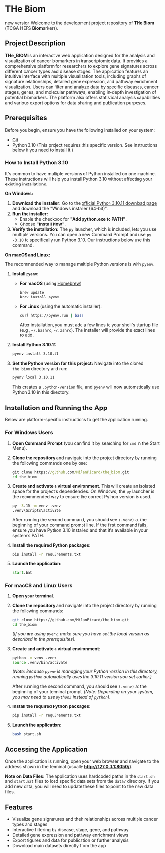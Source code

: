 # THe Biom
new version
Welcome to the development project repository of **THe Biom** (**T**CGA **H**EFS **Biom**arkers).

## Project Description

**THe_BIOM** is an interactive web application designed for the analysis and visualization of cancer biomarkers in transcriptomic data. It provides a comprehensive platform for researchers to explore gene signatures across different cancer types and disease stages. The application features an intuitive interface with multiple visualization tools, including graphs of signature relationships, detailed gene expression, and pathway enrichment visualization. Users can filter and analyze data by specific diseases, cancer stages, genes, and molecular pathways, enabling in-depth investigation of potential biomarkers. The platform also offers statistical analysis capabilities and various export options for data sharing and publication purposes.

## Prerequisites
Before you begin, ensure you have the following installed on your system:
- [Git](https://git-scm.com/downloads/)
- Python 3.10 (This project requires this specific version. See instructions below if you need to install it.)

### How to Install Python 3.10
It's common to have multiple versions of Python installed on one machine. These instructions will help you install Python 3.10 without affecting your existing installations.

**On Windows:**

1.  **Download the installer:** Go to the [official Python 3.10.11 download page](https://www.python.org/downloads/release/python-31011/) and download the "Windows installer (64-bit)".
2.  **Run the installer:**
    *   Enable the checkbox for **"Add python.exe to PATH"**.
    *   Choose **"Install Now"**.
3.  **Verify the installation:** The `py` launcher, which is included, lets you use multiple versions. You can open a new Command Prompt and use `py -3.10` to specifically run Python 3.10. Our instructions below use this command.

**On macOS and Linux:**

The recommended way to manage multiple Python versions is with `pyenv`.

1.  **Install `pyenv`:**
    *   **For macOS** (using [Homebrew](https://brew.sh/)):
        ```bash
        brew update
        brew install pyenv
        ```
    *   **For Linux** (using the automatic installer):
        ```bash
        curl https://pyenv.run | bash
        ```
        After installation, you must add a few lines to your shell's startup file (e.g., `~/.bashrc`, `~/.zshrc`). The installer will provide the exact lines to add.

2.  **Install Python 3.10.11:**
    ```bash
    pyenv install 3.10.11
    ```

3.  **Set the Python version for this project:** Navigate into the cloned `the_biom` directory and run:
    ```bash
    pyenv local 3.10.11
    ```
    This creates a `.python-version` file, and `pyenv` will now automatically use Python 3.10 in this directory.

## Installation and Running the App

Below are platform-specific instructions to get the application running.

### For Windows Users

1.  **Open Command Prompt** (you can find it by searching for `cmd` in the Start Menu).

2.  **Clone the repository** and navigate into the project directory by running the following commands one by one:
    ```cmd
    git clone https://github.com/MilanPicard/the_biom.git
    cd the_biom
    ```

3.  **Create and activate a virtual environment**. This will create an isolated space for the project's dependencies. On Windows, the `py` launcher is the recommended way to ensure the correct Python version is used.
    ```cmd
    py -3.10 -m venv .venv
    .venv\Scripts\activate
    ```
    After running the second command, you should see `(.venv)` at the beginning of your command prompt line. If the first command fails, ensure you have Python 3.10 installed and that it's available in your system's PATH.

4.  **Install the required Python packages**:
    ```cmd
    pip install -r requirements.txt
    ```

5.  **Launch the application**:
    ```cmd
    start.bat
    ```

### For macOS and Linux Users

1.  **Open your terminal**.

2.  **Clone the repository** and navigate into the project directory by running the following commands:
    ```bash
    git clone https://github.com/MilanPicard/the_biom.git
    cd the_biom
    ```
    *(If you are using `pyenv`, make sure you have set the local version as described in the prerequisites).*

3.  **Create and activate a virtual environment**:
    ```bash
    python -m venv .venv
    source .venv/bin/activate
    ```
    *(Note: Because `pyenv` is managing your Python version in this directory, running `python` automatically uses the 3.10.11 version you set earlier.)*

    After running the second command, you should see `(.venv)` at the beginning of your terminal prompt.
    *(Note: Depending on your system, you may need to use `python3` instead of `python`)*.

4.  **Install the required Python packages**:
    ```bash
    pip install -r requirements.txt
    ```

5.  **Launch the application**:
    ```bash
    bash start.sh
    ```

## Accessing the Application
Once the application is running, open your web browser and navigate to the address shown in the terminal (usually **http://127.0.0.1:8050/**).

**Note on Data Files:** The application uses hardcoded paths in the `start.sh` and `start.bat` files to load specific data sets from the `data/` directory. If you add new data, you will need to update these files to point to the new data files.


## Features
- Visualize gene signatures and their relationships across multiple cancer types and stages
- Interactive filtering by disease, stage, gene, and pathway
- Detailed gene expression and pathway enrichment views
- Export figures and data for publication or further analysis
- Download main datasets directly from the app
